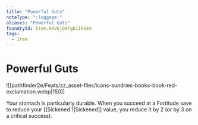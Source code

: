 ```yaml
---
title: "Powerful Guts"
noteType: ":luggage:"
aliases: "Powerful Guts"
foundryId: Item.RXVGjQAFgb1IKS4m
tags:
  - Item
---
```


# Powerful Guts
![[pathfinder2e/Feats/zz_asset-files/icons-sundries-books-book-red-exclamation.webp|150]]

Your stomach is particularly durable. When you succeed at a Fortitude save to reduce your [[Sickened 1|Sickened]] value, you reduce it by 2 (or by 3 on a critical success).
